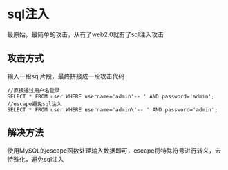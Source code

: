 # sql注入

最原始，最简单的攻击，从有了web2.0就有了sql注入攻击
  
## 攻击方式

输入一段sql片段，最终拼接成一段攻击代码

```script
//直接通过用户名登录
SELECT * FROM user WHERE username='admin'-- ' AND password='admin';
//escape避免sql注入
SELECT * FROM user WHERE username='admin\'-- ' AND password='admin';
```

## 解决方法

使用MySQL的escape函数处理输入数据即可，escape将特殊符号进行转义，去特殊化，避免sql注入

